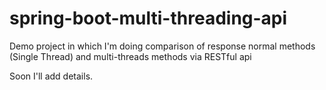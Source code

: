 # spring-boot-multi-threading-api
Demo project in which I'm doing comparison of response normal methods (Single Thread) and multi-threads methods via RESTful api

Soon I'll add details.
